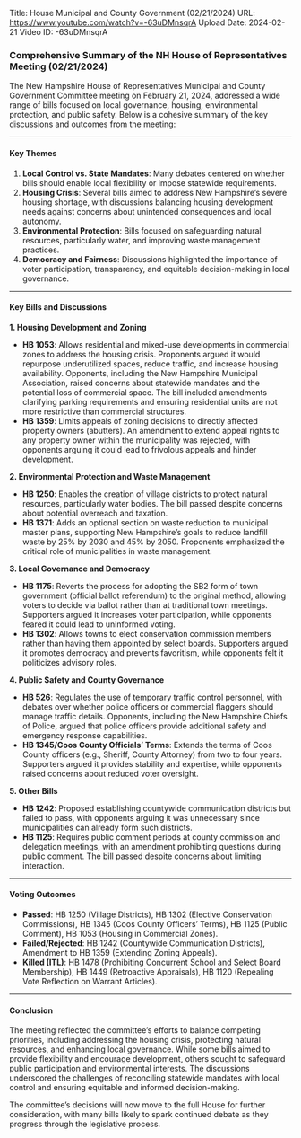 Title: House Municipal and County Government (02/21/2024)
URL: https://www.youtube.com/watch?v=-63uDMnsqrA
Upload Date: 2024-02-21
Video ID: -63uDMnsqrA

### Comprehensive Summary of the NH House of Representatives Meeting (02/21/2024)  

The New Hampshire House of Representatives Municipal and County Government Committee meeting on February 21, 2024, addressed a wide range of bills focused on local governance, housing, environmental protection, and public safety. Below is a cohesive summary of the key discussions and outcomes from the meeting:

---

#### **Key Themes**  
1. **Local Control vs. State Mandates**: Many debates centered on whether bills should enable local flexibility or impose statewide requirements.  
2. **Housing Crisis**: Several bills aimed to address New Hampshire’s severe housing shortage, with discussions balancing housing development needs against concerns about unintended consequences and local autonomy.  
3. **Environmental Protection**: Bills focused on safeguarding natural resources, particularly water, and improving waste management practices.  
4. **Democracy and Fairness**: Discussions highlighted the importance of voter participation, transparency, and equitable decision-making in local governance.  

---

#### **Key Bills and Discussions**  

**1. Housing Development and Zoning**  
- **HB 1053**: Allows residential and mixed-use developments in commercial zones to address the housing crisis. Proponents argued it would repurpose underutilized spaces, reduce traffic, and increase housing availability. Opponents, including the New Hampshire Municipal Association, raised concerns about statewide mandates and the potential loss of commercial space. The bill included amendments clarifying parking requirements and ensuring residential units are not more restrictive than commercial structures.  
- **HB 1359**: Limits appeals of zoning decisions to directly affected property owners (abutters). An amendment to extend appeal rights to any property owner within the municipality was rejected, with opponents arguing it could lead to frivolous appeals and hinder development.  

**2. Environmental Protection and Waste Management**  
- **HB 1250**: Enables the creation of village districts to protect natural resources, particularly water bodies. The bill passed despite concerns about potential overreach and taxation.  
- **HB 1371**: Adds an optional section on waste reduction to municipal master plans, supporting New Hampshire’s goals to reduce landfill waste by 25% by 2030 and 45% by 2050. Proponents emphasized the critical role of municipalities in waste management.  

**3. Local Governance and Democracy**  
- **HB 1175**: Reverts the process for adopting the SB2 form of town government (official ballot referendum) to the original method, allowing voters to decide via ballot rather than at traditional town meetings. Supporters argued it increases voter participation, while opponents feared it could lead to uninformed voting.  
- **HB 1302**: Allows towns to elect conservation commission members rather than having them appointed by select boards. Supporters argued it promotes democracy and prevents favoritism, while opponents felt it politicizes advisory roles.  

**4. Public Safety and County Governance**  
- **HB 526**: Regulates the use of temporary traffic control personnel, with debates over whether police officers or commercial flaggers should manage traffic details. Opponents, including the New Hampshire Chiefs of Police, argued that police officers provide additional safety and emergency response capabilities.  
- **HB 1345/Coos County Officials’ Terms**: Extends the terms of Coos County officers (e.g., Sheriff, County Attorney) from two to four years. Supporters argued it provides stability and expertise, while opponents raised concerns about reduced voter oversight.  

**5. Other Bills**  
- **HB 1242**: Proposed establishing countywide communication districts but failed to pass, with opponents arguing it was unnecessary since municipalities can already form such districts.  
- **HB 1125**: Requires public comment periods at county commission and delegation meetings, with an amendment prohibiting questions during public comment. The bill passed despite concerns about limiting interaction.  

---

#### **Voting Outcomes**  
- **Passed**: HB 1250 (Village Districts), HB 1302 (Elective Conservation Commissions), HB 1345 (Coos County Officers’ Terms), HB 1125 (Public Comment), HB 1053 (Housing in Commercial Zones).  
- **Failed/Rejected**: HB 1242 (Countywide Communication Districts), Amendment to HB 1359 (Extending Zoning Appeals).  
- **Killed (ITL)**: HB 1478 (Prohibiting Concurrent School and Select Board Membership), HB 1449 (Retroactive Appraisals), HB 1120 (Repealing Vote Reflection on Warrant Articles).  

---

#### **Conclusion**  
The meeting reflected the committee’s efforts to balance competing priorities, including addressing the housing crisis, protecting natural resources, and enhancing local governance. While some bills aimed to provide flexibility and encourage development, others sought to safeguard public participation and environmental interests. The discussions underscored the challenges of reconciling statewide mandates with local control and ensuring equitable and informed decision-making.  

The committee’s decisions will now move to the full House for further consideration, with many bills likely to spark continued debate as they progress through the legislative process.
